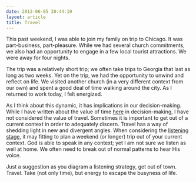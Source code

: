 ```yaml
---
date: 2012-06-05 20:44:19
layout: article
title: Travel
---
```


This past weekend, I was able to join my family on trip to Chicago. It was part-business, part-pleasure. While we had several church commitments, we also had an opportunity to engage in a few local tourist attractions. We were away for four nights. 

The trip was a relatively short trip; we often take trips to Georgia that last as long as two weeks. Yet on the trip, we had the opportunity to unwind and reflect on life. We visited another church (in a very different context from our own) and spent a good deal of time walking around the city. As I returned to work today, I felt energized. 

As I think about this dynamic, it has implications in our decision-making. While I have written about the value of time [here](http://www.discerningchurch.org/in-a-hurry/) in decision-making, I have not considered the value of travel. Sometimes it is important to get out of a current context in order to adequately discern. Travel has a way of shedding light in new and divergent angles. When considering the [listening stage](http://www.discerningchurch.org/stage-two-listening/), it may fitting to plan a weekend (or longer) trip out of your current context. God is able to speak in any context; yet I am not sure we listen as well at home. We often need to break out of normal patterns to hear His voice.

Just a suggestion as you diagram a listening strategy, get out of town. Travel. Take (not only time), but energy to escape the busyness of life.
